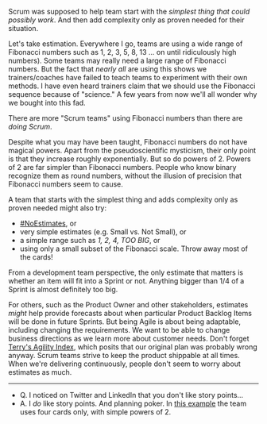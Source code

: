 Scrum was supposed to help team start with the *simplest thing that could possibly work*.  And then add complexity only as proven needed for their situation. 

Let's take estimation.  Everywhere I go, teams are using a wide range of Fibonacci numbers such as 1, 2, 3, 5, 8, 13 ... on until ridiculously high numbers). Some teams may really need a large range of Fibonacci numbers.  But the fact that *nearly all* are using this shows we trainers/coaches have failed to teach teams to experiment with their own methods.  I have even heard trainers claim that we should use the Fibonacci sequence because of "science."  A few years from now we'll all wonder why we bought into this fad.

There are more "Scrum teams" using Fibonacci numbers than there are *doing Scrum*.

Despite what you may have been taught, Fibonacci numbers do not have magical powers.  Apart from the pseudoscientific mysticism, their only point is that they increase roughly exponentially.  But so do powers of 2. Powers of 2 are far simpler than Fibonacci numbers.  People who know binary recognize them as round numbers, without the illusion of precision that Fibonacci numbers seem to cause.  

A team that starts with the simplest thing and adds complexity only as proven needed might also try:
* [#NoEstimates](https://twitter.com/hashtag/NoEstimates?src=hash), or
* very simple estimates (e.g. Small vs. Not Small), or
* a simple range such as *1, 2, 4, TOO BIG*, or
* using only a small subset of the Fibonacci scale.  Throw away most of the cards!

From a development team perspective, the only estimate that matters is whether an item will fit into a Sprint or not.  Anything bigger than 1/4 of a Sprint is almost definitely too big.  

For others, such as the Product Owner and other stakeholders, estimates *might* help provide forecasts about when particular Product Backlog Items will be done in future Sprints.  But being Agile is about being adaptable, including changing the requirements.  We want to be able to change business directions as we learn more about customer needs.  Don't forget [Terry's Agility Index](https://less.works/blog/courses/2016/04/19/terry-agility-index.html), which posits that our original plan was probably wrong anyway.  Scrum teams strive to keep the product shippable at all times.  When we're delivering continuously, people don't seem to worry about estimates as much.

----

* Q. I noticed on Twitter and LinkedIn that you don't like story points...
* A. I *do* like story points.  And planning poker.  In [this example](http://scrumtrainingseries.com/BacklogRefinementMeeting/) the team uses four cards only, with simple powers of 2.
